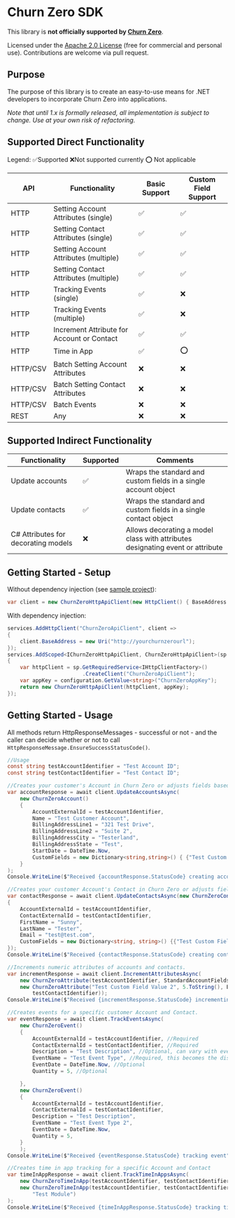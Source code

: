 ﻿# Churn Zero SDK

This library is __not officially supported by [Churn Zero](https://www.churnzero.com/)__. 

Licensed under the [Apache 2.0 License](LICENSE) (free for commercial and personal use). Contributions are welcome via pull request.


## Purpose
The purpose of this library is to create an easy-to-use means for .NET developers to incorporate Churn Zero into applications.

*Note that until 1.x is formally released, all implementation is subject to change. Use at your own risk of refactoring.*

## Supported Direct Functionality
Legend: ✅Supported ❌Not supported currently ⭕ Not applicable

| API | Functionality | Basic Support | Custom Field Support
|-|-|-|-|
| HTTP | Setting Account Attributes (single) |✅|✅
| HTTP | Setting Contact Attributes (single) |✅|✅
| HTTP | Setting Account Attributes (multiple) |✅ |✅
| HTTP | Setting Contact Attributes (multiple) |✅|✅
| HTTP | Tracking Events (single) | ✅ | ❌
| HTTP | Tracking Events (multiple) | ✅ | ❌
| HTTP | Increment Attribute for Account or Contact | ✅ | ✅
| HTTP | Time in App | ✅ | ⭕
| HTTP/CSV | Batch Setting Account Attributes | ❌ |❌
| HTTP/CSV | Batch Setting Contact Attributes | ❌ |❌
| HTTP/CSV | Batch Events | ❌ |❌
| REST | Any | ❌ | ❌ |

## Supported Indirect Functionality
| Functionality | Supported | Comments
|-|-|-|
| Update accounts | ✅ | Wraps the standard and custom fields in a single account object
| Update contacts | ✅ | Wraps the standard and custom fields in a single contact object
| C# Attributes for decorating models | ❌ | Allows decorating a model class with attributes designating event or attribute


## Getting Started - Setup

Without dependency injection (see [sample project](ChurnZero.SampleDotnet7Console/Program.cs)):
```cs
var client = new ChurnZeroHttpApiClient(new HttpClient() { BaseAddress = "https://mychurnzerourl.com/"}, "myAppKey"});
```

With dependency injection:

```cs
services.AddHttpClient("ChurnZeroApiClient", client =>
{
    client.BaseAddress = new Uri("http://yourchurnzerourl");
});
services.AddScoped<IChurnZeroHttpApiClient, ChurnZeroHttpApiClient>(sp =>
{
    var httpClient = sp.GetRequiredService<IHttpClientFactory>()
                        .CreateClient("ChurnZeroApiClient");
    var appKey = configuration.GetValue<string>("ChurnZeroAppKey");
    return new ChurnZeroHttpApiClient(httpClient, appKey);
});

```

## Getting Started - Usage

All methods return HttpResponseMessages - successful or not - and the caller can decide whether or not to call `HttpResponseMessage.EnsureSuccessStatusCode()`.

```cs
//Usage
const string testAccountIdentifier = "Test Account ID";
const string testContactIdentifier = "Test Contact ID";

//Creates your customer's Account in Churn Zero or adjusts fields based on values supplied. CRM integration instead is recommended.
var accountResponse = await client.UpdateAccountsAsync(
    new ChurnZeroAccount()
    {
        AccountExternalId = testAccountIdentifier,
        Name = "Test Customer Account",
        BillingAddressLine1 = "321 Test Drive",
        BillingAddressLine2 = "Suite 2",
        BillingAddressCity = "Testerland",
        BillingAddressState = "Test",
        StartDate = DateTime.Now,
        CustomFields = new Dictionary<string,string>() { {"Test Custom Field", "Test Custom Field Value 1" } }
    }
);
Console.WriteLine($"Received {accountResponse.StatusCode} creating account");

//Creates your customer Account's Contact in Churn Zero or adjusts fields based on values supplied. Must have an Account created first.
var contactResponse = await client.UpdateContactsAsync(new ChurnZeroContact()
{
    AccountExternalId = testAccountIdentifier,
    ContactExternalId = testContactIdentifier,
    FirstName = "Sunny",
    LastName = "Tester",
    Email = "test@test.com",
    CustomFields = new Dictionary<string, string>() {{"Test Custom Field Value 1", "0"}}
});
Console.WriteLine($"Received {contactResponse.StatusCode} creating contact");

//Increments numeric attributes of accounts and contacts.
var incrementResponse = await client.IncrementAttributesAsync(
    new ChurnZeroAttribute(testAccountIdentifier, StandardAccountFields.LicenseCount, 1.ToString()),
    new ChurnZeroAttribute("Test Custom Field Value 2", 5.ToString(), EntityTypes.Contact, testAccountIdentifier,
        testContactIdentifier));
Console.WriteLine($"Received {incrementResponse.StatusCode} incrementing attributes");

//Creates events for a specific customer Account and Contact.
var eventResponse = await client.TrackEventsAsync(
    new ChurnZeroEvent()
    {
        AccountExternalId = testAccountIdentifier, //Required
        ContactExternalId = testContactIdentifier, //Required
        Description = "Test Description", //Optional, can vary with event and is visible when viewing the individual events.
        EventName = "Test Event Type", //Required, this becomes the display name of the event in Churn Zero.
        EventDate = DateTime.Now, //Optional
        Quantity = 5, //Optional

    },
    new ChurnZeroEvent()
    {
        AccountExternalId = testAccountIdentifier, 
        ContactExternalId = testContactIdentifier, 
        Description = "Test Description", 
        EventName = "Test Event Type 2", 
        EventDate = DateTime.Now, 
        Quantity = 5, 
    }
    );
Console.WriteLine($"Received {eventResponse.StatusCode} tracking event");

//Creates time in app tracking for a specific Account and Contact
var timeInAppResponse = await client.TrackTimeInAppsAsync(
    new ChurnZeroTimeInApp(testAccountIdentifier, testContactIdentifier, DateTime.Now.AddHours(-1), DateTime.Now),
    new ChurnZeroTimeInApp(testAccountIdentifier, testContactIdentifier, DateTime.Now.AddHours(-1), DateTime.Now,
        "Test Module")
);
Console.WriteLine($"Received {timeInAppResponse.StatusCode} tracking time in app");


```